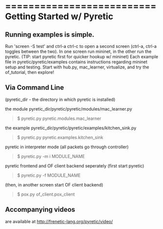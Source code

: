 ==========================
Getting Started w/ Pyretic
==========================

Running examples is simple.
---------------------------------------------------------  
Run 'screen -S test' and ctrl-a ctrl-c to open a second screen (ctrl-a, ctrl-a toggles between the two).
In one screen run mininet, in the other run the pyretic. (TIP: start pyretic first for quicker hookup w/ mininet)
Each example file in pyretic/pyretic/examples contains instructions regarding mininet setup and testing.
Start with hub.py, mac_learner, virtualize, and try the of_tutorial, then explore!

Via Command Line
----------------------------------------------------------
(pyretic_dir - the directory in which pyretic is installed)

the module pyretic_dir/pyretic/pyretic/modules/mac_learner.py   
> $ pyretic.py pyretic.modules.mac_learner

the example pyretic_dir/pyretic/pyretic/examples/kitchen_sink.py   
> $ pyretic.py pyretic.examples.kitchen_sink

pyretic in interpreter mode (all packets go through controller)   
> $ pyretic.py -m i MODULE_NAME

pyretic frontend and OF client backend seperately
(first start pyretic)   
> $ pyretic.py -f MODULE_NAME

(then, in another screen start OF client backend)   
> $ pox.py of_client.pox_client


Accompanying videos
----------------------------------------------------------
are available at http://frenetic-lang.org/pyretic/video/
